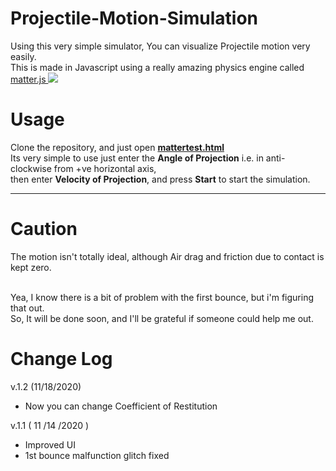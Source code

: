 # Projectile-Motion-Simulation
Using this very simple simulator, You can visualize Projectile motion very easily.<br>
This is made in Javascript using a really amazing physics engine called <a href="https://brm.io/matter-js/">matter.js
<img src="https://brm.io/matter-js/img/matter-js.svg"></a>


# Usage 
Clone the repository, and just open <a href="mattertest.html"><b>mattertest.html</b></a><br>
Its very simple to use just enter the <b>Angle of Projection</b> i.e. in anti-clockwise from +ve horizontal axis,<br> then enter <b>Velocity of Projection</b>, and press <b>Start</b> to start the simulation.
<hr>



# Caution
The motion isn't totally ideal, although Air drag and friction due to contact is kept zero.<br><br>

Yea, I know there is a bit of problem with the first bounce, but i'm figuring that out.<br>
So, It will be done soon, and I'll be grateful if someone could help me out.

# Change Log
v.1.2 (11/18/2020)  <br>
<ul><li>Now you can change Coefficient of Restitution </li></ul>


v.1.1 ( 11 /14 /2020 ) <br>
<ul><li> Improved UI </li>
  <li>1st bounce malfunction glitch fixed</li>
  </ul>


